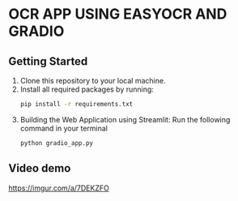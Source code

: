 
# OCR APP USING EASYOCR AND GRADIO

## Getting Started

1. Clone this repository to your local machine.
2. Install all required packages by running:
   ```bash
   pip install -r requirements.txt
   ```
3. Building the Web Application using Streamlit:
   Run the following command in your terminal
     ```bash
     python gradio_app.py
    ```
## Video demo
https://imgur.com/a/7DEKZFO 

